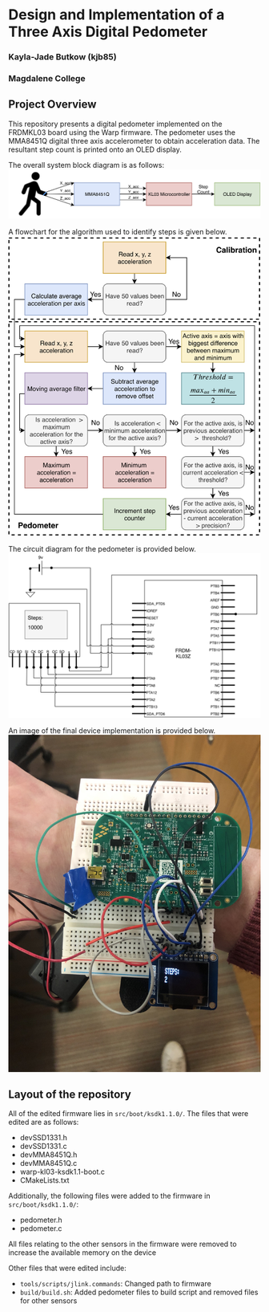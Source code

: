 # Design and Implementation of a Three Axis Digital Pedometer
### Kayla-Jade Butkow (kjb85)
### Magdalene College

## Project Overview
This repository presents a digital pedometer implemented on the FRDMKL03 board using the Warp firmware. The pedometer uses the MMA8451Q digital three axis accelerometer to obtain acceleration data. The resultant step count is printed onto an OLED display.

The overall system block diagram is as follows:
![Block Diagram](Images/Pedometer.png)

A flowchart for the algorithm used to identify steps is given below.
![Pedometer algorithm](Images/StepCounter.png)

The circuit diagram for the pedometer is provided below.
![Circuit Diagram](Images/circuitDiagram.png)

An image of the final device implementation is provided below.
![Photograph of final device](Images/Device_Top.jpg)

## Layout of the repository
All of the edited firmware lies in  `src/boot/ksdk1.1.0/`. The files that were edited are as follows:
- devSSD1331.h
- devSSD1331.c
- devMMA8451Q.h
- devMMA8451Q.c
- warp-kl03-ksdk1.1-boot.c
- CMakeLists.txt

Additionally, the following files were added to the firmware in `src/boot/ksdk1.1.0/`:
-  pedometer.h
-  pedometer.c

All files relating to the other sensors in the firmware were removed to increase the available memory on the device

Other files that were edited include: 

- `tools/scripts/jlink.commands`: Changed path to firmware
- `build/build.sh`: Added pedometer files to build script and removed files for other sensors
